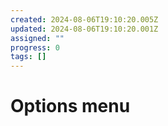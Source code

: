 ```yaml
---
created: 2024-08-06T19:10:20.005Z
updated: 2024-08-06T19:10:20.001Z
assigned: ""
progress: 0
tags: []
---
```


# Options menu
